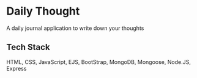 # Daily Thought
A daily journal application to write down your thoughts

## Tech Stack
HTML, CSS, JavaScript, EJS, BootStrap, MongoDB, Mongoose, Node.JS, Express
